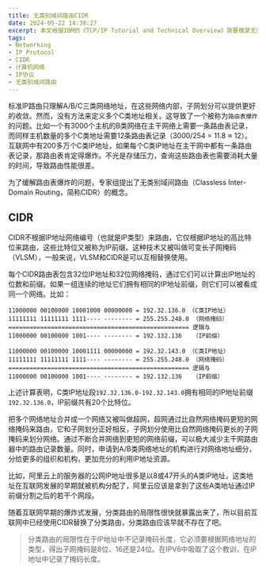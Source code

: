 ```yaml
---
title: 无类别域间路由CIDR
date: 2024-05-22 14:38:27
excerpt: 本文根据IBM的《TCP/IP Tutorial and Technical Overview》简要摘录无类别域间路由（CIDR）相关知识
tags:
- Networking
- IP Protocol
- CIDR
- 计算机网络
- IP协议
- 无类别域间路由
---
```


标准IP路由只理解A/B/C三类网络地址，在这些网络内部，子网划分可以提供更好的收敛。然而，没有方法来定义多个C类地址相关。这导致了一个被称为`路由表爆炸`的问题。比如一个有3000个主机的B类网络在主干网络上需要一条路由表记录，而同样主机数量的多个C类地址需要12条路由表记录（3000/254 = 11.8 ≈ 12）。互联网中有200多万个C类IP地址，如果每个C类IP地址在主干网中都有一条路由表记录，那路由表肯定得爆炸。不光是存储压力，查询这些路由表也需要消耗大量的时间，导致路由性能很差。

为了缓解路由表爆炸的问题，专家组提出了无类别域间路由（Classless Inter-Domain Routing，简称CIDR）的概念。

## CIDR

CIDR不根据IP地址网络编号（也就是IP类型）来路由，它仅根据IP地址的高比特位来路由，这些比特位又被称为IP前缀。这种技术又被叫做可变长子网掩码（VLSM），一般来说，VLSM和CIDR是可以互相替换使用。

每个CIDR路由表包含32位IP地址和32位网络掩码，通过它们可以计算出IP地址的位数和前缀。如果一组连续的地址它们拥有相同的IP地址前缀，则它们可以被看成同一个网络。比如：

```
11000000 00100000 10001000 00000000 = 192.32.136.0 （C类IP地址）
11111111 11111111 1111---- -------- = 255.255.248.0 （网络掩码）
=================================================== 逻辑与
11000000 00100000 1001---- -------- = 192.132.136   （IP前缀）

11000000 00100000 10001111 00000000 = 192.32.143.0 （C类IP地址）
11111111 11111111 1111---- -------- = 255.255.248.0 （网络掩码）
=================================================== 逻辑与
11000000 00100000 1001---- -------- = 192.132.136   （IP前缀）
```

上述计算表明，C类IP地址段`192.32.136.0-192.32.143.0`拥有相同的IP地址前缀`192.32.136.0`，IP前缀共有20个比特位。

把多个网络地址合并成一个网络又被叫做超网，超网通过比自然网络掩码更短的网络掩码来路由，它和子网划分正好相反，子网划分使用比自然网络掩码更长的子网掩码来划分网络。通过不断合并网络到更短的网络前缀，可以极大减少主干网路由器中的路由记录数量。同时，申请到A/B类网络地址的机构进行对网络地址细分，分给更多的组织和机构，更加充分的利用IP地址资源。

比如，阿里云上的服务器的公网IP地址很多是以8或47开头的A类IP地址，这类地址在互联网发展的早期就被机构分配了，阿里云应该是拿到了这些A类地址通过IP前缀分割之后的若干个网段。

随着互联网早期的爆炸式发展，分类路由的局限性很快就暴露出来了，所以目前互联网中已经使用CIDR替换了分类路由，分类路由应该早就不存在了吧。

> 分类路由的局限性在于IP地址中不记录掩码长度，它必须要根据网络地址的类型，得出子网掩码是8位、16还是24位。在IPV6中吸取了这个教训，在IP地址中记录了掩码长度。
